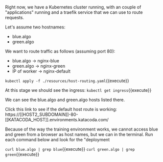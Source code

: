 Right now, we have a Kubernetes cluster running, with an couple of "applications" running and a traefik service that we can use to route requests.

Let's assume two hostnames:
- blue.algo
- green.algo

We want to route traffic as follows (assuming port 80):
- blue.algo -> nginx-blue
- green.algo -> nginx-green
- IP of worker -> nginx-default

`kubectl apply -f ./resources/host-routing.yaml`{{execute}}

At this stage we should see the ingress:
`kubectl get ingress`{{execute}}

We can see the blue.algo and green.algo hosts listed there.

Click this link to see if the default host route is working: https://[[HOST2_SUBDOMAIN]]-80-[[KATACODA_HOST]].environments.katacoda.com/

Because of the way the training environment works, we cannot access blue and green from a browser as host names, but we can in the terminal. Run each command below and look for the "deployment

`curl blue.algo | grep blue`{{execute}}
`curl green.algo | grep green`{{execute}}